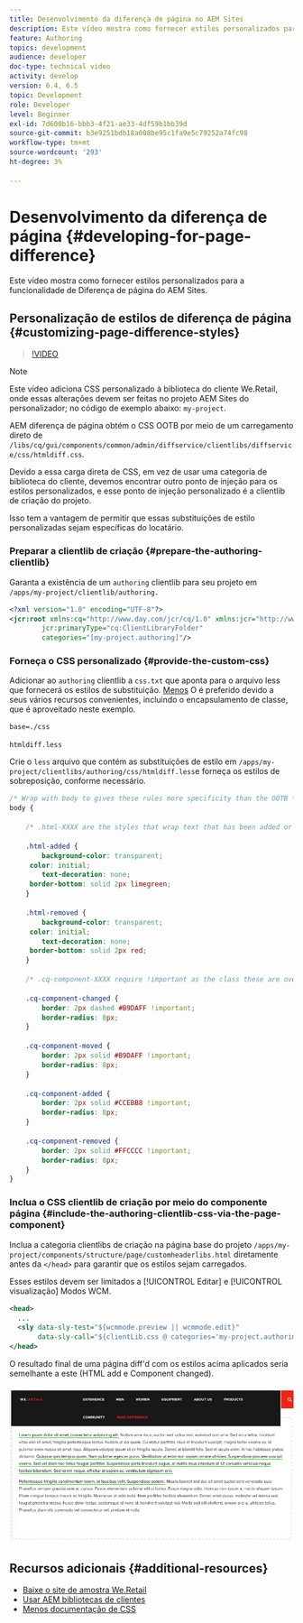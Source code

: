 ```yaml
---
title: Desenvolvimento da diferença de página no AEM Sites
description: Este vídeo mostra como fornecer estilos personalizados para a funcionalidade de Diferença de página do AEM Sites.
feature: Authoring
topics: development
audience: developer
doc-type: technical video
activity: develop
version: 6.4, 6.5
topic: Development
role: Developer
level: Beginner
exl-id: 7d600b16-bbb3-4f21-ae33-4df59b1bb39d
source-git-commit: b3e9251bdb18a008be95c1fa9e5c79252a74fc98
workflow-type: tm+mt
source-wordcount: '293'
ht-degree: 3%

---
```


# Desenvolvimento da diferença de página {#developing-for-page-difference}

Este vídeo mostra como fornecer estilos personalizados para a funcionalidade de Diferença de página do AEM Sites.

## Personalização de estilos de diferença de página {#customizing-page-difference-styles}

>[!VIDEO](https://video.tv.adobe.com/v/18871?quality=12&learn=on)

>[!NOTE]
>
>Este vídeo adiciona CSS personalizado à biblioteca do cliente We.Retail, onde essas alterações devem ser feitas no projeto AEM Sites do personalizador; no código de exemplo abaixo: `my-project`.

AEM diferença de página obtém o CSS OOTB por meio de um carregamento direto de `/libs/cq/gui/components/common/admin/diffservice/clientlibs/diffservice/css/htmldiff.css`.

Devido a essa carga direta de CSS, em vez de usar uma categoria de biblioteca do cliente, devemos encontrar outro ponto de injeção para os estilos personalizados, e esse ponto de injeção personalizado é a clientlib de criação do projeto.

Isso tem a vantagem de permitir que essas substituições de estilo personalizadas sejam específicas do locatário.

### Preparar a clientlib de criação {#prepare-the-authoring-clientlib}

Garanta a existência de um `authoring` clientlib para seu projeto em `/apps/my-project/clientlib/authoring.`

```xml
<?xml version="1.0" encoding="UTF-8"?>
<jcr:root xmlns:cq="http://www.day.com/jcr/cq/1.0" xmlns:jcr="http://www.jcp.org/jcr/1.0"
        jcr:primaryType="cq:ClientLibraryFolder"
        categories="[my-project.authoring]"/>
```

### Forneça o CSS personalizado {#provide-the-custom-css}

Adicionar ao `authoring` clientlib a `css.txt` que aponta para o arquivo less que fornecerá os estilos de substituição. [Menos](https://lesscss.org/) O é preferido devido a seus vários recursos convenientes, incluindo o encapsulamento de classe, que é aproveitado neste exemplo.

```shell
base=./css

htmldiff.less
```

Crie o `less` arquivo que contém as substituições de estilo em `/apps/my-project/clientlibs/authoring/css/htmldiff.less`e forneça os estilos de sobreposição, conforme necessário.

```css
/* Wrap with body to gives these rules more specificity than the OOTB */
body {

    /* .html-XXXX are the styles that wrap text that has been added or removed */

    .html-added {
        background-color: transparent;
     color: initial;
        text-decoration: none;
     border-bottom: solid 2px limegreen;
    }

    .html-removed {
        background-color: transparent;
     color: initial;
        text-decoration: none;
     border-bottom: solid 2px red;
    }

    /* .cq-component-XXXX require !important as the class these are overriding uses it. */

    .cq-component-changed {
        border: 2px dashed #B9DAFF !important;
        border-radius: 8px;
    }
    
    .cq-component-moved {
        border: 2px solid #B9DAFF !important;
        border-radius: 8px;
    }

    .cq-component-added {
        border: 2px solid #CCEBB8 !important;
        border-radius: 8px;
    }

    .cq-component-removed {
        border: 2px solid #FFCCCC !important;
        border-radius: 8px;
    }
}
```

### Inclua o CSS clientlib de criação por meio do componente página {#include-the-authoring-clientlib-css-via-the-page-component}

Inclua a categoria clientlibs de criação na página base do projeto `/apps/my-project/components/structure/page/customheaderlibs.html` diretamente antes da `</head>` para garantir que os estilos sejam carregados.

Esses estilos devem ser limitados a [!UICONTROL Editar] e [!UICONTROL visualização] Modos WCM.

```xml
<head>
  ...
  <sly data-sly-test="${wcmmode.preview || wcmmode.edit}" 
       data-sly-call="${clientLib.css @ categories='my-project.authoring'}"/>
</head>
```

O resultado final de uma página diff&#39;d com os estilos acima aplicados seria semelhante a este (HTML add e Component changed).

![Diferença da página](assets/page-diff.png)

## Recursos adicionais {#additional-resources}

* [Baixe o site de amostra We.Retail](https://github.com/Adobe-Marketing-Cloud/aem-sample-we-retail/releases)
* [Usar AEM bibliotecas de clientes](https://helpx.adobe.com/br/experience-manager/6-5/sites/developing/using/clientlibs.html)
* [Menos documentação de CSS](https://lesscss.org/)
